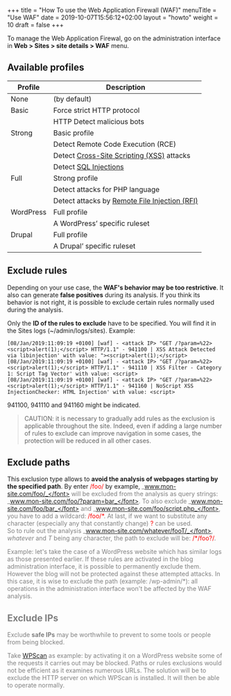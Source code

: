 +++
title = "How To use the Web Application Firewall (WAF)"
menuTitle = "Use WAF"
date = 2019-10-07T15:56:12+02:00
layout = "howto"
weight = 10
draft = false
+++

To manage the Web Application Firewal, go on the administration interface in **Web > Sites > site details > WAF** menu. 

## Available profiles

|Profile|Description|
|----|----|
|None |(by default)|
|Basic|Force strict HTTP protocol|
||HTTP Detect malicious bots|
|Strong|Basic profile|
||Detect Remote Code Execution (RCE)|
||Detect [Cross-Site Scripting (XSS)](https://en.wikipedia.org/wiki/Cross-site_scripting) attacks|
||Detect [SQL Injections](https://en.wikipedia.org/wiki/SQL_injection)|
|Full|Strong profile|
||Detect attacks for PHP language|
||Detect attacks by [Remote File Injection (RFI)](https://en.wikipedia.org/wiki/File_inclusion_vulnerability)|
|WordPress|Full profile|
||A WordPress’ specific ruleset|
|Drupal|Full profile|
||A Drupal’ specific ruleset|

## Exclude rules

Depending on your use case, the **WAF's behavior may be too restrictive**. It also can generate **false positives** during its analysis. If you think its behavior is not right, it is possible to exclude certain rules normally used during the analysis.

Only the **ID of the rules to exclude** have to be specified. You will find it in the Sites logs (~/admin/logs/sites). Example:

```
[08/Jan/2019:11:09:19 +0100] [waf] - <attack IP> "GET /?param=%22><script>alert(1);</script> HTTP/1.1" - 941100 | XSS Attack Detected via libinjection' with value: "><script>alert(1);</script>
[08/Jan/2019:11:09:19 +0100] [waf] - <attack IP> "GET /?param=%22><script>alert(1);</script> HTTP/1.1" - 941110 | XSS Filter - Category 1: Script Tag Vector' with value: <script>
[08/Jan/2019:11:09:19 +0100] [waf] - <attack IP> "GET /?param=%22><script>alert(1);</script> HTTP/1.1" - 941160 | NoScript XSS InjectionChecker: HTML Injection' with value: <script>
```

941100, 941110 and 941160 might be indicated.

> CAUTION: it is necessary to gradually add rules as the exclusion is applicable throughout the site. Indeed, even if adding a large number of rules to exclude can improve navigation in some cases, the protection will be reduced in all other cases.


## Exclude paths

This exclusion type allows to **avoid the analysis of webpages starting by the specified path**. By enter <font color=red>/foo/</font> by example, <font color=grey>_www.mon-site.com/foo/_</font> will be excluded from the analysis as query strings: <font color=grey>_www.mon-site.com/foo/?param=bar_</font>. To also exclude <font color=grey>_www.mon-site.com/foo/bar_</font> and <font color=grey>_www.mon-site.com/foo/script.php_</font>, you have to add a wildcard: <font color=red>/foo/\*</font>. At last, if we want to substitute any character (especially any that constantly change) <font color=red>?</font> can be used.<br>
So to rule out the analysis <font color=grey>_www.mon-site.com/whatever/fooT/_</font>, _whatever_ and _T_ being any character, the path to exclude will be: <font color=red>/\*/foo?/</font>.

Example: let's take the case of a WordPress website which has similar logs as those presented earlier. If these rules are activated in the blog administration interface, it is possible to permanently exclude them.<br>
However the blog will not be protected against these attempted attacks. In this case, it is wise to exclude the path (example: /wp-admin/*): all operations in the administration interface  won't be affected by the WAF analysis.


## Exclude IPs

Exclude **safe IPs** may be worthwhile to prevent to some tools or people from being blocked.

Take [WPScan](https://wpscan.org/) as example: by activating it on a WordPress website some  of the requests it carries out may be blocked. Paths or rules exclusions would not be efficient as it examines numerous URLs. The solution will be to exclude the HTTP server on which WPScan is installed. It will then be able to operate normally.
